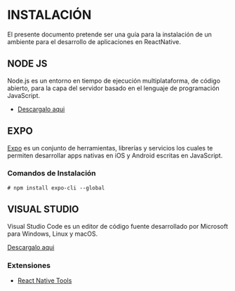 # INSTALACIÓN

El presente documento pretende ser una guía para la instalación de un ambiente para el desarrollo de aplicaciones en ReactNative.

## NODE JS

Node.js es un entorno en tiempo de ejecución multiplataforma, de código abierto, para la capa del servidor basado en el lenguaje de programación JavaScript.

- <a href="https://nodejs.org/" target="_blank">Descargalo aqui</a>

## EXPO

<a href="https://expo.io" target="_blank">Expo</a> es un conjunto de herramientas, librerías y servicios los cuales te permiten desarrollar apps nativas en iOS y Android escritas en JavaScript. 

### Comandos de Instalación

    # npm install expo-cli --global

## VISUAL STUDIO

Visual Studio Code es un editor de código fuente desarrollado por Microsoft para Windows, Linux y macOS.

<a href="https://code.visualstudio.com/download" target="_blank">Descargalo aqui</a>

### Extensiones

- <a href="https://marketplace.visualstudio.com/items?itemName=msjsdiag.vscode-react-native" target="_blank">React Native Tools</a>